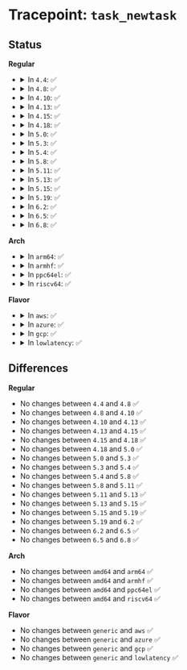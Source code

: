 # Tracepoint: <code>task_newtask</code>

## Status
<b>Regular</b>
<ul>
<li>
<details>
<summary>In <code>4.4</code>: ✅</summary>

Event:

```c
struct trace_event_raw_task_newtask {
    struct trace_entry ent;
    pid_t pid;
    char comm[16];
    long unsigned int clone_flags;
    short int oom_score_adj;
    char __data[0];
};
```
Function:

```c
void trace_event_raw_event_task_newtask(void *__data, struct task_struct *task, long unsigned int clone_flags);
```
</details>
</li>
<li>
<details>
<summary>In <code>4.8</code>: ✅</summary>

Event:

```c
struct trace_event_raw_task_newtask {
    struct trace_entry ent;
    pid_t pid;
    char comm[16];
    long unsigned int clone_flags;
    short int oom_score_adj;
    char __data[0];
};
```
Function:

```c
void trace_event_raw_event_task_newtask(void *__data, struct task_struct *task, long unsigned int clone_flags);
```
</details>
</li>
<li>
<details>
<summary>In <code>4.10</code>: ✅</summary>

Event:

```c
struct trace_event_raw_task_newtask {
    struct trace_entry ent;
    pid_t pid;
    char comm[16];
    long unsigned int clone_flags;
    short int oom_score_adj;
    char __data[0];
};
```
Function:

```c
void trace_event_raw_event_task_newtask(void *__data, struct task_struct *task, long unsigned int clone_flags);
```
</details>
</li>
<li>
<details>
<summary>In <code>4.13</code>: ✅</summary>

Event:

```c
struct trace_event_raw_task_newtask {
    struct trace_entry ent;
    pid_t pid;
    char comm[16];
    long unsigned int clone_flags;
    short int oom_score_adj;
    char __data[0];
};
```
Function:

```c
void trace_event_raw_event_task_newtask(void *__data, struct task_struct *task, long unsigned int clone_flags);
```
</details>
</li>
<li>
<details>
<summary>In <code>4.15</code>: ✅</summary>

Event:

```c
struct trace_event_raw_task_newtask {
    struct trace_entry ent;
    pid_t pid;
    char comm[16];
    long unsigned int clone_flags;
    short int oom_score_adj;
    char __data[0];
};
```
Function:

```c
void trace_event_raw_event_task_newtask(void *__data, struct task_struct *task, long unsigned int clone_flags);
```
</details>
</li>
<li>
<details>
<summary>In <code>4.18</code>: ✅</summary>

Event:

```c
struct trace_event_raw_task_newtask {
    struct trace_entry ent;
    pid_t pid;
    char comm[16];
    long unsigned int clone_flags;
    short int oom_score_adj;
    char __data[0];
};
```
Function:

```c
void trace_event_raw_event_task_newtask(void *__data, struct task_struct *task, long unsigned int clone_flags);
```
</details>
</li>
<li>
<details>
<summary>In <code>5.0</code>: ✅</summary>

Event:

```c
struct trace_event_raw_task_newtask {
    struct trace_entry ent;
    pid_t pid;
    char comm[16];
    long unsigned int clone_flags;
    short int oom_score_adj;
    char __data[0];
};
```
Function:

```c
void trace_event_raw_event_task_newtask(void *__data, struct task_struct *task, long unsigned int clone_flags);
```
</details>
</li>
<li>
<details>
<summary>In <code>5.3</code>: ✅</summary>

Event:

```c
struct trace_event_raw_task_newtask {
    struct trace_entry ent;
    pid_t pid;
    char comm[16];
    long unsigned int clone_flags;
    short int oom_score_adj;
    char __data[0];
};
```
Function:

```c
void trace_event_raw_event_task_newtask(void *__data, struct task_struct *task, long unsigned int clone_flags);
```
</details>
</li>
<li>
<details>
<summary>In <code>5.4</code>: ✅</summary>

Event:

```c
struct trace_event_raw_task_newtask {
    struct trace_entry ent;
    pid_t pid;
    char comm[16];
    long unsigned int clone_flags;
    short int oom_score_adj;
    char __data[0];
};
```
Function:

```c
void trace_event_raw_event_task_newtask(void *__data, struct task_struct *task, long unsigned int clone_flags);
```
</details>
</li>
<li>
<details>
<summary>In <code>5.8</code>: ✅</summary>

Event:

```c
struct trace_event_raw_task_newtask {
    struct trace_entry ent;
    pid_t pid;
    char comm[16];
    long unsigned int clone_flags;
    short int oom_score_adj;
    char __data[0];
};
```
Function:

```c
void trace_event_raw_event_task_newtask(void *__data, struct task_struct *task, long unsigned int clone_flags);
```
</details>
</li>
<li>
<details>
<summary>In <code>5.11</code>: ✅</summary>

Event:

```c
struct trace_event_raw_task_newtask {
    struct trace_entry ent;
    pid_t pid;
    char comm[16];
    long unsigned int clone_flags;
    short int oom_score_adj;
    char __data[0];
};
```
Function:

```c
void trace_event_raw_event_task_newtask(void *__data, struct task_struct *task, long unsigned int clone_flags);
```
</details>
</li>
<li>
<details>
<summary>In <code>5.13</code>: ✅</summary>

Event:

```c
struct trace_event_raw_task_newtask {
    struct trace_entry ent;
    pid_t pid;
    char comm[16];
    long unsigned int clone_flags;
    short int oom_score_adj;
    char __data[0];
};
```
Function:

```c
void trace_event_raw_event_task_newtask(void *__data, struct task_struct *task, long unsigned int clone_flags);
```
</details>
</li>
<li>
<details>
<summary>In <code>5.15</code>: ✅</summary>

Event:

```c
struct trace_event_raw_task_newtask {
    struct trace_entry ent;
    pid_t pid;
    char comm[16];
    long unsigned int clone_flags;
    short int oom_score_adj;
    char __data[0];
};
```
Function:

```c
void trace_event_raw_event_task_newtask(void *__data, struct task_struct *task, long unsigned int clone_flags);
```
</details>
</li>
<li>
<details>
<summary>In <code>5.19</code>: ✅</summary>

Event:

```c
struct trace_event_raw_task_newtask {
    struct trace_entry ent;
    pid_t pid;
    char comm[16];
    long unsigned int clone_flags;
    short int oom_score_adj;
    char __data[0];
};
```
Function:

```c
void trace_event_raw_event_task_newtask(void *__data, struct task_struct *task, long unsigned int clone_flags);
```
</details>
</li>
<li>
<details>
<summary>In <code>6.2</code>: ✅</summary>

Event:

```c
struct trace_event_raw_task_newtask {
    struct trace_entry ent;
    pid_t pid;
    char comm[16];
    long unsigned int clone_flags;
    short int oom_score_adj;
    char __data[0];
};
```
Function:

```c
void trace_event_raw_event_task_newtask(void *__data, struct task_struct *task, long unsigned int clone_flags);
```
</details>
</li>
<li>
<details>
<summary>In <code>6.5</code>: ✅</summary>

Event:

```c
struct trace_event_raw_task_newtask {
    struct trace_entry ent;
    pid_t pid;
    char comm[16];
    long unsigned int clone_flags;
    short int oom_score_adj;
    char __data[0];
};
```
Function:

```c
void trace_event_raw_event_task_newtask(void *__data, struct task_struct *task, long unsigned int clone_flags);
```
</details>
</li>
<li>
<details>
<summary>In <code>6.8</code>: ✅</summary>

Event:

```c
struct trace_event_raw_task_newtask {
    struct trace_entry ent;
    pid_t pid;
    char comm[16];
    long unsigned int clone_flags;
    short int oom_score_adj;
    char __data[0];
};
```
Function:

```c
void trace_event_raw_event_task_newtask(void *__data, struct task_struct *task, long unsigned int clone_flags);
```
</details>
</li>
</ul>
<b>Arch</b>
<ul>
<li>
<details>
<summary>In <code>arm64</code>: ✅</summary>

Event:

```c
struct trace_event_raw_task_newtask {
    struct trace_entry ent;
    pid_t pid;
    char comm[16];
    long unsigned int clone_flags;
    short int oom_score_adj;
    char __data[0];
};
```
Function:

```c
void trace_event_raw_event_task_newtask(void *__data, struct task_struct *task, long unsigned int clone_flags);
```
</details>
</li>
<li>
<details>
<summary>In <code>armhf</code>: ✅</summary>

Event:

```c
struct trace_event_raw_task_newtask {
    struct trace_entry ent;
    pid_t pid;
    char comm[16];
    long unsigned int clone_flags;
    short int oom_score_adj;
    char __data[0];
};
```
Function:

```c
void trace_event_raw_event_task_newtask(void *__data, struct task_struct *task, long unsigned int clone_flags);
```
</details>
</li>
<li>
<details>
<summary>In <code>ppc64el</code>: ✅</summary>

Event:

```c
struct trace_event_raw_task_newtask {
    struct trace_entry ent;
    pid_t pid;
    char comm[16];
    long unsigned int clone_flags;
    short int oom_score_adj;
    char __data[0];
};
```
Function:

```c
void trace_event_raw_event_task_newtask(void *__data, struct task_struct *task, long unsigned int clone_flags);
```
</details>
</li>
<li>
<details>
<summary>In <code>riscv64</code>: ✅</summary>

Event:

```c
struct trace_event_raw_task_newtask {
    struct trace_entry ent;
    pid_t pid;
    char comm[16];
    long unsigned int clone_flags;
    short int oom_score_adj;
    char __data[0];
};
```
Function:

```c
void trace_event_raw_event_task_newtask(void *__data, struct task_struct *task, long unsigned int clone_flags);
```
</details>
</li>
</ul>
<b>Flavor</b>
<ul>
<li>
<details>
<summary>In <code>aws</code>: ✅</summary>

Event:

```c
struct trace_event_raw_task_newtask {
    struct trace_entry ent;
    pid_t pid;
    char comm[16];
    long unsigned int clone_flags;
    short int oom_score_adj;
    char __data[0];
};
```
Function:

```c
void trace_event_raw_event_task_newtask(void *__data, struct task_struct *task, long unsigned int clone_flags);
```
</details>
</li>
<li>
<details>
<summary>In <code>azure</code>: ✅</summary>

Event:

```c
struct trace_event_raw_task_newtask {
    struct trace_entry ent;
    pid_t pid;
    char comm[16];
    long unsigned int clone_flags;
    short int oom_score_adj;
    char __data[0];
};
```
Function:

```c
void trace_event_raw_event_task_newtask(void *__data, struct task_struct *task, long unsigned int clone_flags);
```
</details>
</li>
<li>
<details>
<summary>In <code>gcp</code>: ✅</summary>

Event:

```c
struct trace_event_raw_task_newtask {
    struct trace_entry ent;
    pid_t pid;
    char comm[16];
    long unsigned int clone_flags;
    short int oom_score_adj;
    char __data[0];
};
```
Function:

```c
void trace_event_raw_event_task_newtask(void *__data, struct task_struct *task, long unsigned int clone_flags);
```
</details>
</li>
<li>
<details>
<summary>In <code>lowlatency</code>: ✅</summary>

Event:

```c
struct trace_event_raw_task_newtask {
    struct trace_entry ent;
    pid_t pid;
    char comm[16];
    long unsigned int clone_flags;
    short int oom_score_adj;
    char __data[0];
};
```
Function:

```c
void trace_event_raw_event_task_newtask(void *__data, struct task_struct *task, long unsigned int clone_flags);
```
</details>
</li>
</ul>

## Differences
<b>Regular</b>
<ul>
<li>
No changes between <code>4.4</code> and <code>4.8</code> ✅
</li>
<li>
No changes between <code>4.8</code> and <code>4.10</code> ✅
</li>
<li>
No changes between <code>4.10</code> and <code>4.13</code> ✅
</li>
<li>
No changes between <code>4.13</code> and <code>4.15</code> ✅
</li>
<li>
No changes between <code>4.15</code> and <code>4.18</code> ✅
</li>
<li>
No changes between <code>4.18</code> and <code>5.0</code> ✅
</li>
<li>
No changes between <code>5.0</code> and <code>5.3</code> ✅
</li>
<li>
No changes between <code>5.3</code> and <code>5.4</code> ✅
</li>
<li>
No changes between <code>5.4</code> and <code>5.8</code> ✅
</li>
<li>
No changes between <code>5.8</code> and <code>5.11</code> ✅
</li>
<li>
No changes between <code>5.11</code> and <code>5.13</code> ✅
</li>
<li>
No changes between <code>5.13</code> and <code>5.15</code> ✅
</li>
<li>
No changes between <code>5.15</code> and <code>5.19</code> ✅
</li>
<li>
No changes between <code>5.19</code> and <code>6.2</code> ✅
</li>
<li>
No changes between <code>6.2</code> and <code>6.5</code> ✅
</li>
<li>
No changes between <code>6.5</code> and <code>6.8</code> ✅
</li>
</ul>
<b>Arch</b>
<ul>
<li>
No changes between <code>amd64</code> and <code>arm64</code> ✅
</li>
<li>
No changes between <code>amd64</code> and <code>armhf</code> ✅
</li>
<li>
No changes between <code>amd64</code> and <code>ppc64el</code> ✅
</li>
<li>
No changes between <code>amd64</code> and <code>riscv64</code> ✅
</li>
</ul>
<b>Flavor</b>
<ul>
<li>
No changes between <code>generic</code> and <code>aws</code> ✅
</li>
<li>
No changes between <code>generic</code> and <code>azure</code> ✅
</li>
<li>
No changes between <code>generic</code> and <code>gcp</code> ✅
</li>
<li>
No changes between <code>generic</code> and <code>lowlatency</code> ✅
</li>
</ul>
